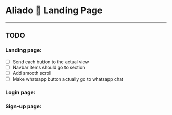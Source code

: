 # Aliado 🤖 Landing Page

---

## TODO

### Landing page:

- [ ] Send each button to the actual view
- [ ] Navbar items should go to section
- [ ] Add smooth scroll
- [ ] Make whatsapp button actually go to whatsapp chat

### Login page:

### Sign-up page:
